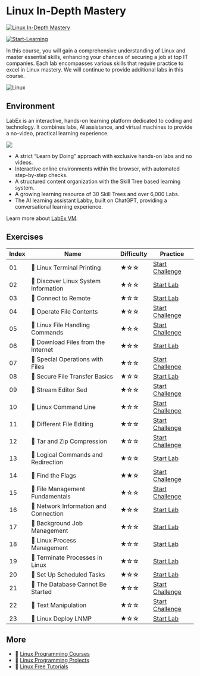 # Linux In-Depth Mastery

[![Linux In-Depth Mastery](https://cover-creator.appbot.io/linux-in-depth-mastery.png)](https://labex.io/courses/linux-in-depth-mastery)

[![Start-Learning](https://img.shields.io/badge/Start-Learning-whitesmoke?style=for-the-badge)](https://labex.io/courses/linux-in-depth-mastery)

In this course, you will gain a comprehensive understanding of Linux and master essential skills, enhancing your chances of securing a job at top IT companies. Each lab encompasses various skills that require practice to excel in Linux mastery. We will continue to provide additional labs in this course.

![Linux](https://img.shields.io/badge/Linux-whitesmoke?style=for-the-badge&logo=linux)


## Environment

LabEx is an interactive, hands-on learning platform dedicated to coding and technology. It combines labs, AI assistance, and virtual machines to provide a no-video, practical learning experience.

![](https://tutorial-screenshot.getvm.io/images/vm-1725247253.png)

- A strict “Learn by Doing” approach with exclusive hands-on labs and no videos.
- Interactive online environments within the browser, with automated step-by-step checks.
- A structured content organization with the Skill Tree based learning system.
- A growing learning resource of 30 Skill Trees and over 6,000 Labs.
- The AI learning assistant Labby, built on ChatGPT, providing a conversational learning experience.

Learn more about [LabEx VM](https://support.labex.io/using-labex/virtual-machine).

## Exercises

|   Index | Name                                 | Difficulty   | Practice                                                                                                             |
|---------|--------------------------------------|--------------|----------------------------------------------------------------------------------------------------------------------|
|      01 | 🎯 Linux Terminal Printing            | ★☆☆          | <a target='_blank' href='https://labex.io/tutorials/linux-linux-terminal-printing-30'>Start Challenge</a>            |
|      02 | 📖 Discover Linux System Information  | ★☆☆          | <a target='_blank' href='https://labex.io/tutorials/linux-discover-linux-system-information-36'>Start Lab</a>        |
|      03 | 📖 Connect to Remote                  | ★☆☆          | <a target='_blank' href='https://labex.io/tutorials/linux-connect-to-remote-34'>Start Lab</a>                        |
|      04 | 🎯 Operate File Contents              | ★☆☆          | <a target='_blank' href='https://labex.io/tutorials/linux-operate-file-contents-29'>Start Challenge</a>              |
|      05 | 🎯 Linux File Handling Commands       | ★☆☆          | <a target='_blank' href='https://labex.io/tutorials/linux-linux-file-handling-commands-7960'>Start Challenge</a>     |
|      06 | 📖 Download Files from the Internet   | ★☆☆          | <a target='_blank' href='https://labex.io/tutorials/linux-download-files-from-the-internet-387333'>Start Lab</a>     |
|      07 | 🎯 Special Operations with Files      | ★☆☆          | <a target='_blank' href='https://labex.io/tutorials/linux-special-operations-with-files-8431'>Start Challenge</a>    |
|      08 | 📖 Secure File Transfer Basics        | ★☆☆          | <a target='_blank' href='https://labex.io/tutorials/linux-secure-file-transfer-basics-40'>Start Lab</a>              |
|      09 | 🎯 Stream Editor Sed                  | ★☆☆          | <a target='_blank' href='https://labex.io/tutorials/linux-stream-editor-sed-7973'>Start Challenge</a>                |
|      10 | 🎯 Linux Command Line                 | ★☆☆          | <a target='_blank' href='https://labex.io/tutorials/linux-linux-command-line-8720'>Start Challenge</a>               |
|      11 | 🎯 Different File Editing             | ★☆☆          | <a target='_blank' href='https://labex.io/tutorials/linux-different-file-editing-8433'>Start Challenge</a>           |
|      12 | 🎯 Tar and Zip Compression            | ★☆☆          | <a target='_blank' href='https://labex.io/tutorials/linux-tar-and-zip-compression-27'>Start Challenge</a>            |
|      13 | 📖 Logical Commands and Redirection   | ★☆☆          | <a target='_blank' href='https://labex.io/tutorials/linux-logical-commands-and-redirection-387332'>Start Lab</a>     |
|      14 | 🎯 Find the Flags                     | ★★☆          | <a target='_blank' href='https://labex.io/tutorials/linux-find-the-flags-7931'>Start Challenge</a>                   |
|      15 | 🎯 File Management Fundamentals       | ★☆☆          | <a target='_blank' href='https://labex.io/tutorials/linux-file-management-fundamentals-7779'>Start Challenge</a>     |
|      16 | 📖 Network Information and Connection | ★☆☆          | <a target='_blank' href='https://labex.io/tutorials/linux-network-information-and-connection-387338'>Start Lab</a>   |
|      17 | 📖 Background Job Management          | ★☆☆          | <a target='_blank' href='https://labex.io/tutorials/linux-background-job-management-43'>Start Lab</a>                |
|      18 | 📖 Linux Process Management           | ★☆☆          | <a target='_blank' href='https://labex.io/tutorials/linux-linux-process-management-46'>Start Lab</a>                 |
|      19 | 📖 Terminate Processes in Linux       | ★☆☆          | <a target='_blank' href='https://labex.io/tutorials/linux-terminate-processes-in-linux-44'>Start Lab</a>             |
|      20 | 📖 Set Up Scheduled Tasks             | ★☆☆          | <a target='_blank' href='https://labex.io/tutorials/linux-set-up-scheduled-tasks-47'>Start Lab</a>                   |
|      21 | 🎯 The Database Cannot Be Started     | ★☆☆          | <a target='_blank' href='https://labex.io/tutorials/linux-the-database-cannot-be-started-213984'>Start Challenge</a> |
|      22 | 🎯 Text Manipulation                  | ★☆☆          | <a target='_blank' href='https://labex.io/tutorials/linux-text-manipulation-7784'>Start Challenge</a>                |
|      23 | 📖 Linux Deploy LNMP                  | ★☆☆          | <a target='_blank' href='https://labex.io/tutorials/linux-linux-deploy-lnmp-7787'>Start Lab</a>                      |

## More

- 🔗 [Linux Programming Courses](https://github.com/labex-labs/awesome-programming-courses)
- 🔗 [Linux Programming Projects](https://github.com/labex-labs/awesome-programming-projects)
- 🔗 [Linux Free Tutorials](https://github.com/labex-labs/linux-free-tutorials)

